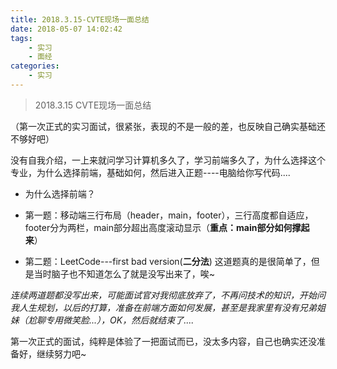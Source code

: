 ```yaml
---
title: 2018.3.15-CVTE现场一面总结
date: 2018-05-07 14:02:42
tags:
    - 实习
    - 面经
categories:
    - 实习
---
```


<blockquote class="blockquote-center">2018.3.15 CVTE现场一面总结</blockquote>

<!--more-->

（第一次正式的实习面试，很紧张，表现的不是一般的差，也反映自己确实基础还不够好吧）

没有自我介绍，一上来就问学习计算机多久了，学习前端多久了，为什么选择这个专业，为什么选择前端，基础如何，然后进入正题----电脑给你写代码....
* 为什么选择前端？

* 第一题：移动端三行布局（header，main，footer），三行高度都自适应，footer分为两栏，main部分超出高度滚动显示（**重点：main部分如何撑起来**）

* 第二题：LeetCode---first bad version(**二分法**)
    这道题真的是很简单了，但是当时脑子也不知道怎么了就是没写出来了，唉~

*连续两道题都没写出来，可能面试官对我彻底放弃了，不再问技术的知识，开始问我人生规划，以后的打算，准备在前端方面如何发展，甚至是我家里有没有兄弟姐妹（尬聊专用微笑脸...），OK，然后就结束了....*

第一次正式的面试，纯粹是体验了一把面试而已，没太多内容，自己也确实还没准备好，继续努力吧~